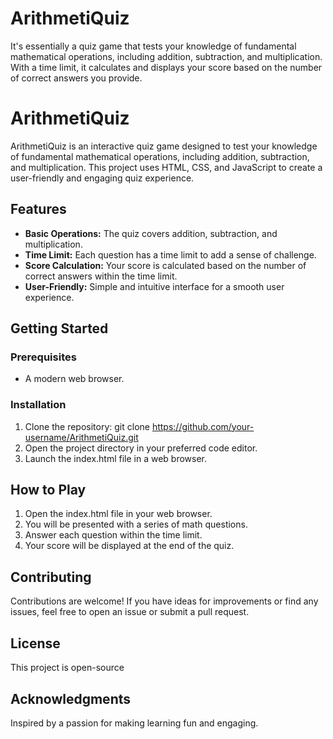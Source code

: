 # ArithmetiQuiz
It's essentially a quiz game that tests your knowledge of fundamental mathematical operations, including addition, subtraction, and multiplication. With a time limit, it calculates and displays your score based on the number of correct answers you provide.
# ArithmetiQuiz

ArithmetiQuiz is an interactive quiz game designed to test your knowledge of fundamental mathematical operations, including addition, subtraction, and multiplication. This project uses HTML, CSS, and JavaScript to create a user-friendly and engaging quiz experience.

## Features

- **Basic Operations:** The quiz covers addition, subtraction, and multiplication.
- **Time Limit:** Each question has a time limit to add a sense of challenge.
- **Score Calculation:** Your score is calculated based on the number of correct answers within the time limit.
- **User-Friendly:** Simple and intuitive interface for a smooth user experience.

## Getting Started

### Prerequisites

- A modern web browser.

### Installation

1. Clone the repository:
   git clone https://github.com/your-username/ArithmetiQuiz.git
2. Open the project directory in your preferred code editor.
3. Launch the index.html file in a web browser.

## How to Play
1. Open the index.html file in your web browser.
2. You will be presented with a series of math questions.
3. Answer each question within the time limit.
4. Your score will be displayed at the end of the quiz.

## Contributing
Contributions are welcome! If you have ideas for improvements or find any issues, feel free to open an issue or submit a pull request.

## License
This project is open-source

## Acknowledgments
Inspired by a passion for making learning fun and engaging.
